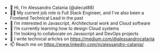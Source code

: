 - 👋 Hi, I’m Alessandro Catania (@alecat88)
- 👨‍💻 My current job role is Full Stack Engineer, and I've also been a Frontend Technical Lead in the past
- 👀 I’m interested in Javascript, Architectural work and Cloud software
- 🌱 I’m currently learning how to design Cloud systems
- 💞️ I’m looking to collaborate on Javascript and DevOps projects
- 📰 I write technical articles on https://medium.com/@alessandrocatania
- 📫 Reach me on https://www.linkedin.com/in/alessandro-catania/

<!---
alecat88/alecat88 is a ✨ special ✨ repository because its `README.md` (this file) appears on your GitHub profile.
You can click the Preview link to take a look at your changes.
--->
